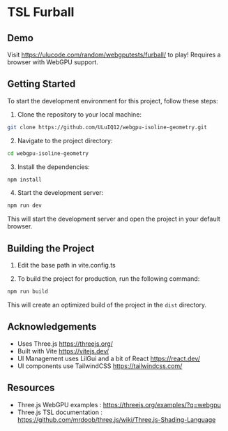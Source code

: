 # TSL Furball


## Demo 

Visit https://ulucode.com/random/webgputests/furball/ to play!
Requires a browser with WebGPU support.

## Getting Started

To start the development environment for this project, follow these steps:

1. Clone the repository to your local machine:

  ```bash
  git clone https://github.com/ULuIQ12/webgpu-isoline-geometry.git
  ```

2. Navigate to the project directory:

  ```bash
  cd webgpu-isoline-geometry
  ```

3. Install the dependencies:

  ```bash
  npm install
  ```

4. Start the development server:

  ```bash
  npm run dev
  ```

  This will start the development server and open the project in your default browser.

## Building the Project

1. Edit the base path in vite.config.ts

2. To build the project for production, run the following command:

```bash
npm run build
```

This will create an optimized build of the project in the `dist` directory.


## Acknowledgements
- Uses Three.js https://threejs.org/
- Built with Vite https://vitejs.dev/
- UI Management uses LilGui and a bit of React https://react.dev/
- UI components use TailwindCSS https://tailwindcss.com/ 

## Resources 
- Three.js WebGPU examples : https://threejs.org/examples/?q=webgpu
- Three.js TSL documentation : https://github.com/mrdoob/three.js/wiki/Three.js-Shading-Language




   